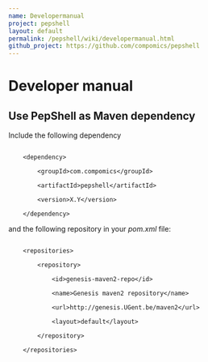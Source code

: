 ```yaml
---
name: Developermanual
project: pepshell
layout: default
permalink: /pepshell/wiki/developermanual.html
github_project: https://github.com/compomics/pepshell
---
```


# Developer manual



## Use PepShell as Maven dependency



Include the following dependency



```

    <dependency>

        <groupId>com.compomics</groupId>

        <artifactId>pepshell</artifactId>

        <version>X.Y</version>

    </dependency>

```



and the following repository in your _pom.xml_ file:



```

    <repositories>                   

        <repository>

            <id>genesis-maven2-repo</id>

            <name>Genesis maven2 repository</name>

            <url>http://genesis.UGent.be/maven2</url>

            <layout>default</layout>

        </repository>              

    </repositories>

```
